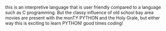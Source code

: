 this is an interpretive language that is user friendly compared to a language such as C programming. But the classy influence of old school bay area movies are present with the monTY PYTHON and the Holy Grale, but either way this is exciting to learn PYTHON! good times coding!
